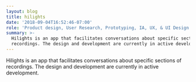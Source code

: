 ```yaml
---
layout: blog
title: hilights
date: '2018-09-04T16:52:46-07:00'
role: 'Product design, User Research, Prototyping, IA, UX, & UI Design'
summary: >-
  Hilights is an app that facilitates conversations about specific sections of
  recordings. The design and development are currently in active development.
---
```

Hilights is an app that facilitates conversations about specific sections of recordings. The design and development are currently in active development.
